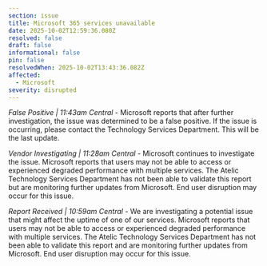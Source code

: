 ```yaml
---
section: issue
title: Microsoft 365 services unavailable
date: 2025-10-02T12:59:36.080Z
resolved: false
draft: false
informational: false
pin: false
resolvedWhen: 2025-10-02T13:43:36.082Z
affected:
  - Microsoft
severity: disrupted
---
```

*False Positive | 11:43am Central* - Microsoft reports that after further investigation, the issue was determined to be a false positive. If the issue is occurring, please contact the Technology Services Department. This will be the last update.

*Vendor Investigating | 11:28am Central* - Microsoft continues to investigate the issue. Microsoft reports that users may not be able to access or experienced degraded performance with multiple services. The Atelic Technology Services Department has not been able to validate this report but are monitoring further updates from Microsoft. End user disruption may occur for this issue.

*Report Received | 10:59am Central* - We are investigating a potential issue that might affect the uptime of one of our services. Microsoft reports that users may not be able to access or experienced degraded performance with multiple services. The Atelic Technology Services Department has not been able to validate this report and are monitoring further updates from Microsoft. End user disruption may occur for this issue.